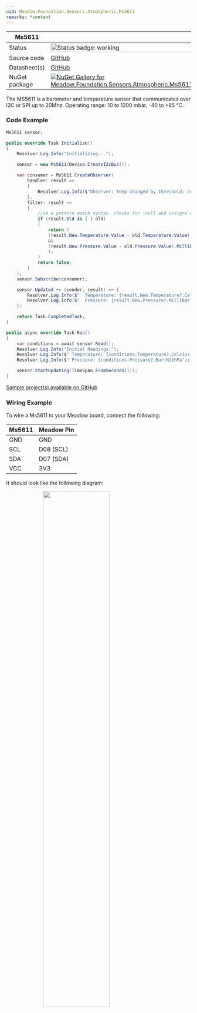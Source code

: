 ```yaml
---
uid: Meadow.Foundation.Sensors.Atmospheric.Ms5611
remarks: *content
---
```


| Ms5611 | |
|--------|--------|
| Status | <img src="https://img.shields.io/badge/Working-brightgreen" style="width: auto; height: -webkit-fill-available;" alt="Status badge: working" /> |
| Source code | [GitHub](https://github.com/WildernessLabs/Meadow.Foundation/tree/main/Source/Meadow.Foundation.Peripherals/Sensors.Atmospheric.Ms5611) |
| Datasheet(s) | [GitHub](https://github.com/WildernessLabs/Meadow.Foundation/tree/main/Source/Meadow.Foundation.Peripherals/Sensors.Atmospheric.Ms5611/Datasheet) |
| NuGet package | <a href="https://www.nuget.org/packages/Meadow.Foundation.Sensors.Atmospheric.Ms5611/" target="_blank"><img src="https://img.shields.io/nuget/v/Meadow.Foundation.Sensors.Atmospheric.Ms5611.svg?label=Meadow.Foundation.Sensors.Atmospheric.Ms5611" alt="NuGet Gallery for Meadow.Foundation.Sensors.Atmospheric.Ms5611" /></a> |

The MS5611 is a barometer and temperature sensor that communicates over I2C or SPI up to 20Mhz. Operating range: 10 to 1200 mbar, -40 to +85 °C.

### Code Example

```csharp
Ms5611 sensor;

public override Task Initialize()
{
    Resolver.Log.Info("Initializing...");

    sensor = new Ms5611(Device.CreateI2cBus());

    var consumer = Ms5611.CreateObserver(
        handler: result =>
        {
            Resolver.Log.Info($"Observer: Temp changed by threshold; new temp: {result.New.Temperature?.Celsius:N2}C, old: {result.Old?.Temperature?.Celsius:N2}C");
        },
        filter: result =>
        {
            //c# 8 pattern match syntax. checks for !null and assigns var.
            if (result.Old is { } old)
            {
                return (
                (result.New.Temperature.Value - old.Temperature.Value).Abs().Celsius > 0.5
                &&
                (result.New.Pressure.Value - old.Pressure.Value).Millibar > 0.5
                );
            }
            return false;
        }
    );
    sensor.Subscribe(consumer);

    sensor.Updated += (sender, result) => {
        Resolver.Log.Info($"  Temperature: {result.New.Temperature?.Celsius:N2}C");
        Resolver.Log.Info($"  Pressure: {result.New.Pressure?.Millibar:N2}mbar ({result.New.Pressure?.Pascal:N2}Pa)");
    };

    return Task.CompletedTask;
}

public async override Task Run()
{
    var conditions = await sensor.Read();
    Resolver.Log.Info("Initial Readings:");
    Resolver.Log.Info($" Temperature: {conditions.Temperature?.Celsius:N2}C");
    Resolver.Log.Info($" Pressure: {conditions.Pressure?.Bar:N2}hPa");

    sensor.StartUpdating(TimeSpan.FromSeconds(1));
}

```

[Sample project(s) available on GitHub](https://github.com/WildernessLabs/Meadow.Foundation/tree/main/Source/Meadow.Foundation.Peripherals/Sensors.Atmospheric.Ms5611/Samples/Ms5611_Sample)

### Wiring Example

To wire a Ms5611 to your Meadow board, connect the following:

| Ms5611 | Meadow Pin  |
|--------|-------------|
| GND    | GND         |
| SCL    | D08 (SCL)   |
| SDA    | D07 (SDA)   |
| VCC    | 3V3         |

It should look like the following diagram:

<img src="../../API_Assets/Meadow.Foundation.Sensors.Atmospheric.Ms5611/Ms5611_Fritzing.png" 
    style="width: 60%; display: block; margin-left: auto; margin-right: auto;" />




